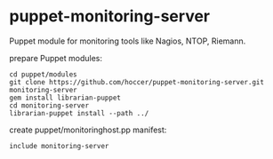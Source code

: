 puppet-monitoring-server
========================

Puppet module for monitoring tools like Nagios, NTOP, Riemann.


prepare Puppet modules:
```
cd puppet/modules
git clone https://github.com/hoccer/puppet-monitoring-server.git monitoring-server
gem install librarian-puppet
cd monitoring-server
librarian-puppet install --path ../
```

create puppet/monitoringhost.pp manifest:
```
include monitoring-server
```

